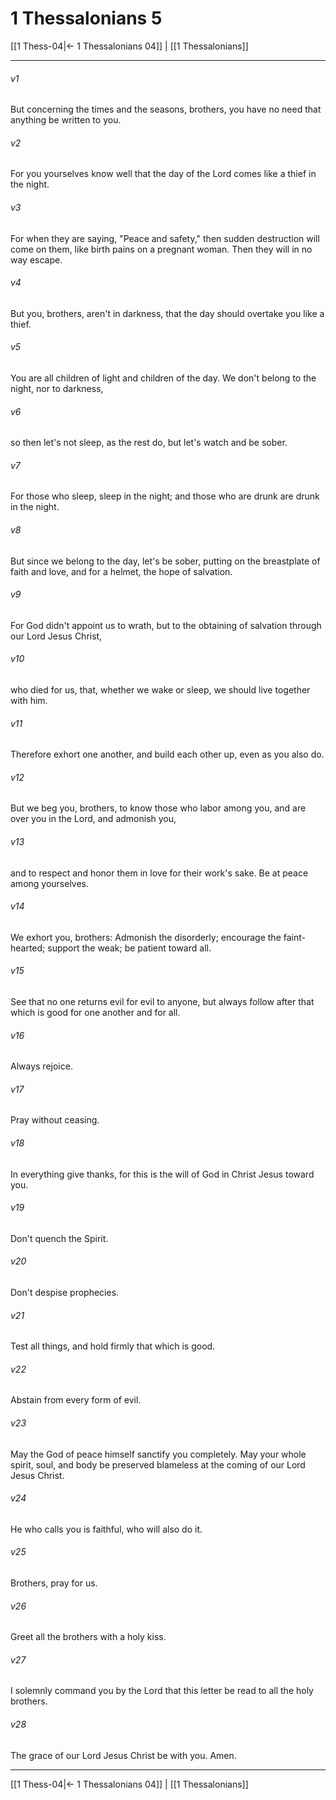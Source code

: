 # 1 Thessalonians 5

[[1 Thess-04|← 1 Thessalonians 04]] | [[1 Thessalonians]]
***



###### v1 
But concerning the times and the seasons, brothers, you have no need that anything be written to you. 

###### v2 
For you yourselves know well that the day of the Lord comes like a thief in the night. 

###### v3 
For when they are saying, "Peace and safety," then sudden destruction will come on them, like birth pains on a pregnant woman. Then they will in no way escape. 

###### v4 
But you, brothers, aren't in darkness, that the day should overtake you like a thief. 

###### v5 
You are all children of light and children of the day. We don't belong to the night, nor to darkness, 

###### v6 
so then let's not sleep, as the rest do, but let's watch and be sober. 

###### v7 
For those who sleep, sleep in the night; and those who are drunk are drunk in the night. 

###### v8 
But since we belong to the day, let's be sober, putting on the breastplate of faith and love, and for a helmet, the hope of salvation. 

###### v9 
For God didn't appoint us to wrath, but to the obtaining of salvation through our Lord Jesus Christ, 

###### v10 
who died for us, that, whether we wake or sleep, we should live together with him. 

###### v11 
Therefore exhort one another, and build each other up, even as you also do. 

###### v12 
But we beg you, brothers, to know those who labor among you, and are over you in the Lord, and admonish you, 

###### v13 
and to respect and honor them in love for their work's sake. Be at peace among yourselves. 

###### v14 
We exhort you, brothers: Admonish the disorderly; encourage the faint-hearted; support the weak; be patient toward all. 

###### v15 
See that no one returns evil for evil to anyone, but always follow after that which is good for one another and for all. 

###### v16 
Always rejoice. 

###### v17 
Pray without ceasing. 

###### v18 
In everything give thanks, for this is the will of God in Christ Jesus toward you. 

###### v19 
Don't quench the Spirit. 

###### v20 
Don't despise prophecies. 

###### v21 
Test all things, and hold firmly that which is good. 

###### v22 
Abstain from every form of evil. 

###### v23 
May the God of peace himself sanctify you completely. May your whole spirit, soul, and body be preserved blameless at the coming of our Lord Jesus Christ. 

###### v24 
He who calls you is faithful, who will also do it. 

###### v25 
Brothers, pray for us. 

###### v26 
Greet all the brothers with a holy kiss. 

###### v27 
I solemnly command you by the Lord that this letter be read to all the holy brothers. 

###### v28 
The grace of our Lord Jesus Christ be with you. Amen.

***
[[1 Thess-04|← 1 Thessalonians 04]] | [[1 Thessalonians]]
